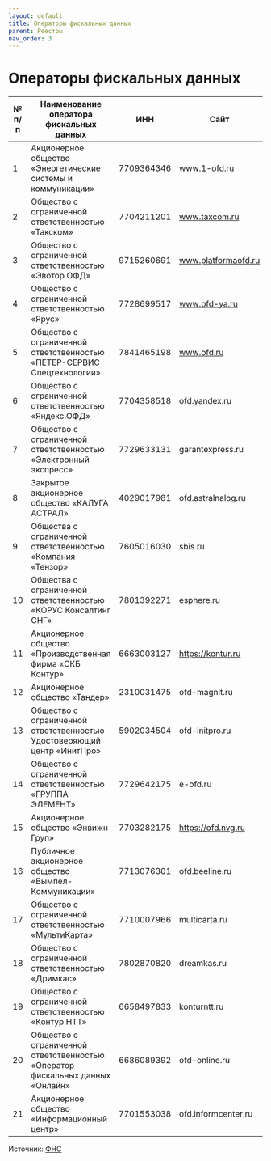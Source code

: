 ```yaml
---
layout: default
title: Операторы фискальных данных
parent: Реестры
nav_order: 3
---
```


# Операторы фискальных данных


| № п/п | Наименование оператора фискальных данных                                      | ИНН        | Сайт                |
|-------|-------------------------------------------------------------------------------|------------|---------------------|
| 1     | Акционерное общество «Энергетические системы и коммуникации»                  | 7709364346 | www.1-ofd.ru        |
| 2     | Общество с ограниченной ответственностью «Такском»                            | 7704211201 | www.taxcom.ru       |
| 3     | Общество с ограниченной ответственностью «Эвотор ОФД»                         | 9715260691 | www.platformaofd.ru |
| 4     | Общество с ограниченной ответственностью «Ярус»                               | 7728699517 | www.ofd-ya.ru       |
| 5     | Общество с ограниченной ответственностью «ПЕТЕР-СЕРВИС Спецтехнологии»        | 7841465198 | www.ofd.ru          |
| 6     | Общество с ограниченной ответственностью «Яндекс.ОФД»                         | 7704358518 | ofd.yandex.ru       |
| 7     | Общество с ограниченной ответственностью «Электронный экспресс»               | 7729633131 | garantexpress.ru    |
| 8     | Закрытое акционерное общество «КАЛУГА АСТРАЛ»                                 | 4029017981 | ofd.astralnalog.ru  |
| 9     | Общества с ограниченной ответственностью «Компания «Тензор»                   | 7605016030 | sbis.ru             |
| 10    | Общества с ограниченной ответственностью «КОРУС Консалтинг СНГ»               | 7801392271 | esphere.ru          |
| 11    | Акционерное общество «Производственная фирма «СКБ Контур»                     | 6663003127 | https://kontur.ru   |
| 12    | Акционерное общество «Тандер»                                                 | 2310031475 | ofd-magnit.ru       |
| 13    | Общество с ограниченной ответственностью Удостоверяющий центр «ИнитПро»       | 5902034504 | ofd-initpro.ru      |
| 14    | Общество с ограниченной ответственностью «ГРУППА ЭЛЕМЕНТ»                     | 7729642175 | e-ofd.ru            |
| 15    | Акционерное общество «Энвижн Груп»                                            | 7703282175 | https://ofd.nvg.ru  |
| 16    | Публичное акционерное общество «Вымпел-Коммуникации»                          | 7713076301 | ofd.beeline.ru      |
| 17    | Общество с ограниченной ответственностью «МультиКарта»                        | 7710007966 | multicarta.ru       |
| 18    | Общество с ограниченной ответственностью «Дримкас»                            | 7802870820 | dreamkas.ru         |
| 19    | Общество с ограниченной ответственностью «Контур НТТ»                         | 6658497833 | konturntt.ru        |
| 20    | Общество с ограниченной ответственностью «Оператор фискальных данных «Онлайн» | 6686089392 | ofd-online.ru       |
| 21    | Акционерное общество «Информационный центр»                                   | 7701553038 | ofd.informcenter.ru |

Источник: [ФНС](https://www.nalog.ru/rn77/related_activities/registries/fiscaloperators/)
